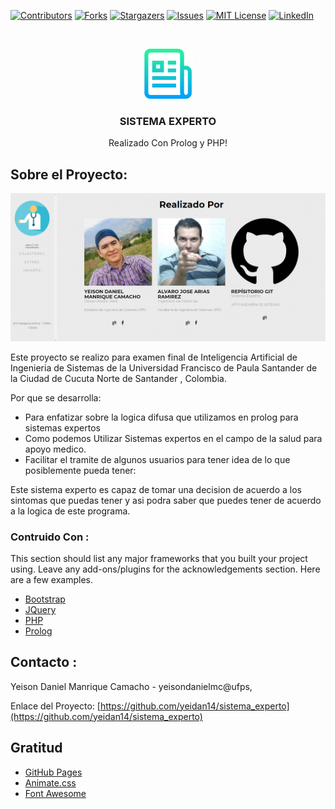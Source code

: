 <!--
*** Thanks for checking out this README Template. If you have a suggestion that would
*** make this better, please fork the repo and create a pull request or simply open
*** an issue with the tag "enhancement".
*** Thanks again! Now go create something AMAZING! :D
-->





<!-- PROJECT SHIELDS -->
<!--
*** I'm using markdown "reference style" links for readability.
*** Reference links are enclosed in brackets [ ] instead of parentheses ( ).
*** See the bottom of this document for the declaration of the reference variables
*** for contributors-url, forks-url, etc. This is an optional, concise syntax you may use.
*** https://www.markdownguide.org/basic-syntax/#reference-style-links
-->
[![Contributors][contributors-shield]][contributors-url]
[![Forks][forks-shield]][forks-url]
[![Stargazers][stars-shield]][stars-url]
[![Issues][issues-shield]][issues-url]
[![MIT License][license-shield]][license-url]
[![LinkedIn][linkedin-shield]][linkedin-url]



<!-- PROJECT LOGO -->
<br />
<p align="center">
  <a href="https://github.com/othneildrew/Best-README-Template">
    <img src="images/logo.png" alt="Logo" width="80" height="80">
  </a>

  <h3 align="center">SISTEMA EXPERTO </h3>

  <p align="center">
    Realizado Con Prolog y PHP!
    <br />
    
  </p>
</p>

## Sobre el Proyecto:

[![Product Name Screen Shot][product-screenshot]](http://sistema-experto-ia.atwebpages.com/)

Este proyecto se realizo para examen final de Inteligencia Artificial de Ingenieria de Sistemas de la Universidad Francisco de Paula Santander de la Ciudad de Cucuta Norte de Santander , Colombia.


Por que se desarrolla:
* Para enfatizar sobre la logica difusa que utilizamos en prolog para sistemas expertos 
* Como podemos Utilizar Sistemas expertos en el campo de la salud para apoyo medico.
* Facilitar el tramite de algunos usuarios para tener idea de lo que posiblemente pueda tener:

Este sistema experto es capaz de tomar una decision de acuerdo a los sintomas que puedas tener y asi podra saber que puedes tener de acuerdo a la logica de este programa.
### Contruido Con :
This section should list any major frameworks that you built your project using. Leave any add-ons/plugins for the acknowledgements section. Here are a few examples.
* [Bootstrap](https://getbootstrap.com)
* [JQuery](https://jquery.com)
* [PHP](https://www.php.net/)
* [Prolog](https://www.swi-prolog.org/)


<!-- CONTACT -->
## Contacto :

Yeison Daniel Manrique Camacho -  yeisondanielmc@ufps,

Enlace del Proyecto: [https://github.com/yeidan14/sistema_experto](https://github.com/yeidan14/sistema_experto)


<!-- ACKNOWLEDGEMENTS -->
## Gratitud

* [GitHub Pages](https://pages.github.com)
* [Animate.css](https://daneden.github.io/animate.css)
* [Font Awesome](https://fontawesome.com)




<!-- MARKDOWN LINKS & IMAGES -->
<!-- https://www.markdownguide.org/basic-syntax/#reference-style-links -->
[contributors-shield]: https://img.shields.io/github/contributors/othneildrew/Best-README-Template.svg?style=flat-square
[contributors-url]: https://github.com/othneildrew/Best-README-Template/graphs/contributors
[forks-shield]: https://img.shields.io/github/forks/othneildrew/Best-README-Template.svg?style=flat-square
[forks-url]: https://github.com/othneildrew/Best-README-Template/network/members
[stars-shield]: https://img.shields.io/github/stars/othneildrew/Best-README-Template.svg?style=flat-square
[stars-url]: https://github.com/othneildrew/Best-README-Template/stargazers
[issues-shield]: https://img.shields.io/github/issues/othneildrew/Best-README-Template.svg?style=flat-square
[issues-url]: https://github.com/othneildrew/Best-README-Template/issues
[license-shield]: https://img.shields.io/github/license/othneildrew/Best-README-Template.svg?style=flat-square
[license-url]: https://github.com/othneildrew/Best-README-Template/blob/master/LICENSE.txt
[linkedin-shield]: https://img.shields.io/badge/-LinkedIn-black.svg?style=flat-square&logo=linkedin&colorB=555
[linkedin-url]: https://linkedin.com/in/othneildrew
[product-screenshot]: images/screenshot.png
